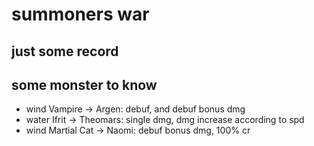# summoners war

## just some record

## some monster to know
* wind Vampire -> Argen: debuf, and debuf bonus dmg
* water Ifrit -> Theomars: single dmg, dmg increase according to spd
* wind Martial Cat -> Naomi: debuf bonus dmg, 100% cr
